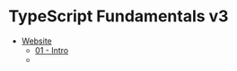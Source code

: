 # TypeScript Fundamentals v3

- [Website](https://www.typescript-training.com/course/fundamentals-v3)
  - [01 - Intro](https://www.typescript-training.com/course/fundamentals-v3/01-intro/)
  - 